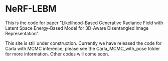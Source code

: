 # NeRF-LEBM
This is the code for paper "Likelihood-Based Generative Radiance Field with Latent Space Energy-Based Model for 3D-Aware Disentangled Image Representation".

This site is still under construction. Currently we have released the code for Carla with MCMC inference, please see the Carla_MCMC_with_pose folder for more information.
Other codes will come soon.
